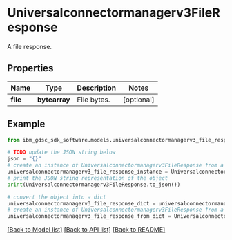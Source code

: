 # Universalconnectormanagerv3FileResponse

A file response.

## Properties

Name | Type | Description | Notes
------------ | ------------- | ------------- | -------------
**file** | **bytearray** | File bytes. | [optional] 

## Example

```python
from ibm_gdsc_sdk_software.models.universalconnectormanagerv3_file_response import Universalconnectormanagerv3FileResponse

# TODO update the JSON string below
json = "{}"
# create an instance of Universalconnectormanagerv3FileResponse from a JSON string
universalconnectormanagerv3_file_response_instance = Universalconnectormanagerv3FileResponse.from_json(json)
# print the JSON string representation of the object
print(Universalconnectormanagerv3FileResponse.to_json())

# convert the object into a dict
universalconnectormanagerv3_file_response_dict = universalconnectormanagerv3_file_response_instance.to_dict()
# create an instance of Universalconnectormanagerv3FileResponse from a dict
universalconnectormanagerv3_file_response_from_dict = Universalconnectormanagerv3FileResponse.from_dict(universalconnectormanagerv3_file_response_dict)
```
[[Back to Model list]](../README.md#documentation-for-models) [[Back to API list]](../README.md#documentation-for-api-endpoints) [[Back to README]](../README.md)


